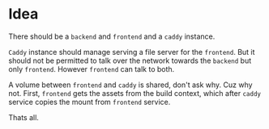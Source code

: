 # Idea
There should be a ``backend`` and ``frontend`` and a ``caddy`` instance.

``Caddy`` instance should manage serving a file server for the ``frontend``. But it should not be permitted to talk over the network towards the ``backend`` but only ``frontend``. 
However ``frontend`` can talk to both.

A volume between ``frontend`` and ``caddy`` is shared, don't ask why. Cuz why not. First, ``frontend`` gets the assets from the build context, which after ``caddy`` service copies the mount from ``frontend`` service.

Thats all.